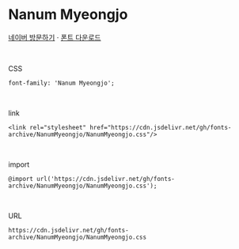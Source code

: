 # Nanum Myeongjo

[네이버 방문하기](https://hangeul.naver.com/font) · [폰트 다운로드](https://cdn.jsdelivr.net/gh/fonts-archive/NanumMyeongjo/NanumMyeongjo.zip)

&nbsp;

CSS

```
font-family: 'Nanum Myeongjo';
```

&nbsp;

link

```
<link rel="stylesheet" href="https://cdn.jsdelivr.net/gh/fonts-archive/NanumMyeongjo/NanumMyeongjo.css"/>
```

&nbsp;

import

```
@import url('https://cdn.jsdelivr.net/gh/fonts-archive/NanumMyeongjo/NanumMyeongjo.css');
```

&nbsp;

URL

```
https://cdn.jsdelivr.net/gh/fonts-archive/NanumMyeongjo/NanumMyeongjo.css
```
